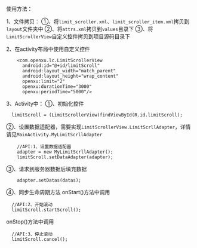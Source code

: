 使用方法：

1、文件拷贝：
  ①、将`limit_scroller.xml`、`limit_scroller_item.xml`拷贝到`layout`文件夹中
  ②、将`attrs.xml`拷贝到`values`目录下
  ③、将`LimitScrollerView`自定义控件拷贝到项目源码目录下
  
2、在activity布局中使用自定义控件
```
    <com.openxu.lc.LimitScrollerView
      android:id="@+id/limitScroll"
      android:layout_width="match_parent"
      android:layout_height="wrap_content"
      openxu:limit="2"
      openxu:durationTime="3000"
      openxu:periodTime="5000"/>
```

3、Activity中：
  ①、初始化控件
```
  limitScroll = (LimitScrollerView)findViewById(R.id.limitScroll);
``` 
  ②、设置数据适配器，需要实现`LimitScrollerView.LimitScrllAdapter`，详情请见`MainActivity.MyLimitScrllAdapter`
```
    //API:1、设置数据适配器
    adapter = new MyLimitScrllAdapter();
    limitScroll.setDataAdapter(adapter);
```
  
  ③、请求到服务器数据后填充数据
```
    adapter.setDatas(datas);
```    
  ④、同步生命周期方法
  onStart()方法中调用
```
  //API:2、开始滚动
  limitScroll.startScroll();    
```
  onStop()方法中调用
```
  //API:3、停止滚动
  limitScroll.cancel();  
```
